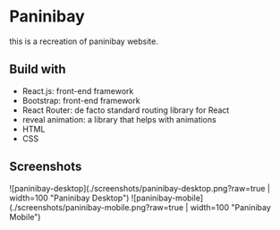 # Paninibay 
this is a recreation of paninibay website. 

## Build with
* React.js: front-end framework
* Bootstrap: front-end framework
* React Router: de facto standard routing library for React
* reveal animation: a library that helps with animations
* HTML
* CSS


## Screenshots
![paninibay-desktop](./screenshots/paninibay-desktop.png?raw=true | width=100 "Paninibay Desktop")
![paninibay-mobile](./screenshots/paninibay-mobile.png?raw=true | width=100 "Paninibay Mobile")
